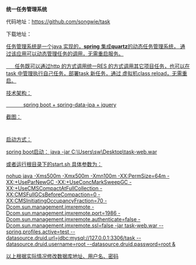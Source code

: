 <p>
	<strong>统一任务管理系统</strong> 
</p>
<p>
	代码地址：<a href="https://github.com/songwie/task" target="_blank">https://github.com/songwie/task</a> 
</p>
<p>
	下载地址：<a href="http://songwie.com/attached/task/task-web.war"</a>
</p>
<p>
	任务管理系统是一个java 实现的，<strong>spring</strong> 集成<strong>quartz</strong>的动态任务管理系统， 通过该应用可以动态管理任务的调用，无需重启服务。
</p>
<p>
	&nbsp; &nbsp; &nbsp; 任务既可以通过http 的方式调用统一RES 的方式调用其它项目任务，也可以在task 中管理执行自己任务，部署task 新任务，通过 虚拟机class reload，无需重启。
</p>
<p>
	技术架构：
</p>
<p>
	&nbsp; &nbsp; &nbsp; &nbsp; &nbsp; &nbsp; spring boot + spring-data-jpa + jquery
</p>
<p>
	截图：
</p>
<p>
	<img src="http://songwie.com/attached/image/20150215/20150215114720_395.png" alt="" /> 
</p>
<p>
	<img src="http://songwie.com/attached/image/20150215/20150215114739_785.png" alt="" /> 
</p>
<p>
启动方式：
</p>
<p>
spring boot启动：
java -jar C:\Users\sw\Desktop\task-web.war 
</p>
<p>
或者运行根目录下的start.sh
具体参数为：

nohup java -Xms500m -Xmx500m -Xmn100m -XX:PermSize=64m -XX:+UseParNewGC -XX:+UseConcMarkSweepGC -XX:+UseCMSCompactAtFullCollection -XX:CMSFullGCsBeforeCompaction=0 -XX:CMSInitiatingOccupancyFraction=70 -Dcom.sun.management.jmxremote -Dcom.sun.management.jmxremote.port=1986 -Dcom.sun.management.jmxremote.authenticate=false -Dcom.sun.management.jmxremote.ssl=false -jar task-web.war --spring.profiles.active=test --datasource.druid.url=jdbc:mysql://127.0.0.1:3306/task --datasource.druid.username=root --datasource.druid.password=root &  

以上根据实际情况修改数据库地址、用户名、密码
</p>
